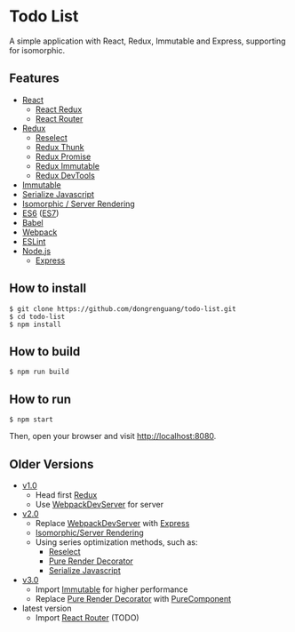 # Todo List
A simple application with React, Redux, Immutable and Express, supporting for isomorphic.

## Features
- [React](http://facebook.github.io/react/)
  + [React Redux](https://github.com/reactjs/react-redux)
  + [React Router](https://github.com/ReactTraining/react-router)
- [Redux](http://redux.js.org/)
  + [Reselect](https://github.com/reactjs/reselect)
  + [Redux Thunk](https://github.com/gaearon/redux-thunk)
  + [Redux Promise](https://github.com/acdlite/redux-promise)
  + [Redux Immutable](https://github.com/gajus/redux-immutable)
  + [Redux DevTools](https://github.com/gaearon/redux-devtools)
- [Immutable](http://facebook.github.io/immutable-js/)
- [Serialize Javascript](https://github.com/yahoo/serialize-javascript)
- [Isomorphic / Server Rendering](http://redux.js.org/docs/recipes/ServerRendering.html)
- [ES6](https://babeljs.io/docs/learn-es2015/) ([ES7](http://babeljs.io/docs/plugins/preset-stage-2/))
- [Babel](https://babeljs.io/)
- [Webpack](http://webpack.github.io/)
- [ESLint](http://eslint.org/)
- [Node.js](https://nodejs.org/en/)
  + [Express](http://expressjs.com/)

## How to install
```shell
$ git clone https://github.com/dongrenguang/todo-list.git
$ cd todo-list
$ npm install
```

## How to build
```shell
$ npm run build
```

## How to run
```shell
$ npm start
```
Then, open your browser and visit [http://localhost:8080](http://localhost:8080).

## Older Versions
- [v1.0](https://github.com/dongrenguang/todo-list/releases/tag/v1.0)
  + Head first [Redux](http://redux.js.org/)
  + Use [WebpackDevServer](https://webpack.github.io/docs/webpack-dev-server.html) for server
- [v2.0](https://github.com/dongrenguang/todo-list/releases/tag/v2.0)
  + Replace [WebpackDevServer](https://webpack.github.io/docs/webpack-dev-server.html) with [Express](http://expressjs.com/)
  + [Isomorphic/Server Rendering](http://redux.js.org/docs/recipes/ServerRendering.html)
  + Using series optimization methods, such as:
    * [Reselect](https://github.com/reactjs/reselect)
    * [Pure Render Decorator](https://github.com/felixgirault/pure-render-decorator)
    * [Serialize Javascript](https://github.com/yahoo/serialize-javascript)
- [v3.0](https://github.com/dongrenguang/todo-list/releases/tag/v3.0)
  + Import [Immutable](http://facebook.github.io/immutable-js/) for higher performance
  + Replace [Pure Render Decorator](https://github.com/felixgirault/pure-render-decorator) with [PureComponent](https://github.com/facebook/react/releases/tag/v15.3.0)
- latest version
  + Import [React Router](https://github.com/ReactTraining/react-router) (TODO)
